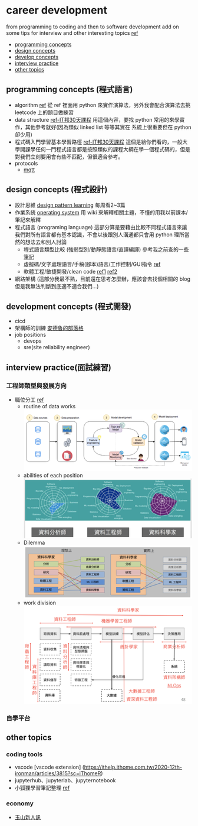 # career development
 from programming to coding and then to software development
 add on some tips for interview and other interesting topics [ref](https://www.freecodecamp.org/news/programming-coding-developement-whats-the-difference/)
 - [programming concepts](#algorithm-and-data-structure-程式語言)
 - [design concepts](#design-concepts-程式設計)
 - [develop concepts](#development-concepts-程式開發)
 - [interview practice](#interview-practice面試練習)
 - [other topics](#other-topics)

## programming concepts (程式語言)
 - algorithm [ref](https://github.com/tayllan/awesome-algorithms)
    從 ref 裡面用 python 來實作演算法，另外我會配合演算法去挑 leetcode 上的題目做練習
 - data structure [ref-IT邦30天課程](https://ithelp.ithome.com.tw/m/users/20129841/ironman/3300?sc=iThelpR)
    用這個內容，要找 python 常用的來學實作，其他參考就好(因為類似 linked list 等等其實在 系統上很重要但在 python 卻少用)
 - 程式碼入門學習基本學習路徑 [ref-IT邦30天課程](https://ithelp.ithome.com.tw/users/20091326/ironman/854)
    這個是給你們看的，一般大學開課學任何一門程式語言都是按照類似的課程大綱在學一個程式碼的，但是對我們立刻要用會有些不匹配，但很適合參考。
 - protocols
    - [mqtt](https://www.runoob.com/w3cnote/mqtt-intro.html)


## design concepts (程式設計)
 - 設計思維 [design pattern learning](https://ithelp.ithome.com.tw/articles/10201706) 每周看2~3篇
 - 作業系統 [operating system](https://zh.wikipedia.org/wiki/%E6%93%8D%E4%BD%9C%E7%B3%BB%E7%BB%9F) 用 wiki 來解釋相關主題，不懂的用我以前課本/筆記來解釋
 - 程式語言 (programing language) 這部分算是要藉由比較不同程式語言來讓我們對所有語言都有基本認識，不會以後跟別人溝通都只會用 python 理所當然的想法去和別人討論
    - 程式語言類型比較 (強弱型別/動靜態語言/直譯編譯) 參考我之前查的一些[筆記](https://docs.google.com/document/d/1uGKU0FRl6sIVRQTKd02LfRIayJljFD7ja63Rq6hzu40/edit?usp=drivesdk)
    - 虛擬碼/文字處理語言/手稿(腳本)語言/工作控制/GUI指令 [ref](https://zh.wikipedia.org/wiki/%E8%84%9A%E6%9C%AC%E8%AF%AD%E8%A8%80)
    - 軟體工程/敏捷開發/clean code [ref1](https://towardsdatascience.com/python-clean-code-6-best-practices-to-make-your-python-functions-more-readable-7ea4c6171d60) [ref2](https://www.learncodewithmike.com/2020/02/python-beautifulsoup-web-scraper.html)
 - 網路架構 (這部分我最不熟，目前還在思考怎麼辦，應該會去找個相關的 blog 但是我無法判斷到底適不適合我們...)

## development concepts (程式開發)
 - cicd
 - 架構師的訓練 [安德魯的部落格](https://columns.chicken-house.net/2021/03/01/practice-01/)
 - job positions
    - devops
    - sre(site reliability engineer) 

## interview practice(面試練習)
### 工程師類型與發展方向
 - 職位分工 [ref](https://blog.v123582.tw/2020/10/31/%E7%9C%9F%E3%83%BB%E8%B3%87%E6%96%99%E5%9C%98%E9%9A%8A%E8%88%87%E5%88%86%E5%B7%A5/?utm_source=Facebook_PicSee&fbclid=IwAR3Un4acXEg-X1x_PtyePP2RLHZquxckRQlrsqpMflRJxsrVknLZ-4DRInA)
   - routine of data works
      ![image1](https://github.com/cyhkelvin/Learning/blob/main/resources/development.png)
   - abilities of each position
      ![image2](https://github.com/cyhkelvin/Learning/blob/main/resources/data_job_positions.jpg)
   - Dilemma
      ![image3](https://github.com/cyhkelvin/Learning/blob/main/resources/data_job_dilemma.png)
   - work division
      ![image4](https://github.com/cyhkelvin/Learning/blob/main/resources/data_word_division.png)

### 自學平台

## other topics

### coding tools
 - vscode [vscode extension] (https://ithelp.ithome.com.tw/2020-12th-ironman/articles/3815?sc=iThomeR)
 - jupyterhub、jupyterlab、jupyternotebook
 - 小狐狸學習筆記整理 [ref](https://yhhuang1966.blogspot.com/search/label/%E2%99%A5) 

### economy
 - [玉山新人訊](https://hackmd.io/KIoKqQRFSm-rowpnb5qzBQ)
